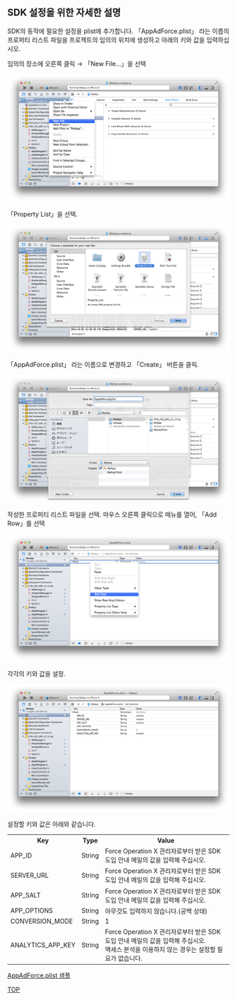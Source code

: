 ## SDK 설정을 위한 자세한 설명

SDK의 동작에 필요한 설정을 plist에 추가합니다. 「AppAdForce.plist」 라는 이름의 프로퍼티 리스트 파일을 프로젝트의 임의의 위치에 생성하고 아래의 키와 값을 입력하십시오.

임의의 장소에 오른쪽 클릭 → 「New File...」을 선택

![SDK설정01](./img01.png)

「Property List」을 선택.

![SDK설정02](./img02.png)

「AppAdForce.plist」 라는 이름으로 변경하고 「Create」 버튼을 클릭.

![SDK설정03](./img03.png)

작성한 프로퍼티 리스트 파일을 선택. 마우스 오른쪽 클릭으로 메뉴를 열어, 「Add Row」를 선택

![SDK설정04](./img04.png)

각각의 키와 값을 설정.

![SDK설정05](./img05.png)

설정할 키와 값은 아래와 같습니다.

<table>
<tr>
  <th>Key</th>
  <th>Type</th>
  <th>Value</th>
</tr>
<tr>
  <td>APP_ID</td>
  <td>String</td>
  <td>Force Operation X 관리자로부터 받은 SDK 도입 안내 메일의 값을 입력해 주십시오.</td>
</tr>
<tr>
  <td>SERVER_URL</td>
  <td>String</td>
  <td>Force Operation X 관리자로부터 받은 SDK 도입 안내 메일의 값을 입력해 주십시오.</td>
</tr>
<tr>
  <td>APP_SALT</td>
  <td>String</td>
  <td>Force Operation X 관리자로부터 받은 SDK 도입 안내 메일의 값을 입력해 주십시오.</td>
</tr>
<tr>
  <td>APP_OPTIONS</td>
  <td>String</td>
  <td>아무것도 입력하지 않습니다.(공백 상태)</td>
</tr>
<tr>
  <td>CONVERSION_MODE</td>
  <td>String</td>
  <td>1</td>
</tr>
<tr>
  <td>ANALYTICS_APP_KEY</td>
  <td>String</td>
  <td>Force Operation X 관리자로부터 받은 SDK 도입 안내 메일의 값을 입력해 주십시오.<br />액세스 분석을 이용하지 않는 경우는 설정할 필요가 없습니다.</td>
</tr>
</table>

[AppAdForce.plist 샘플](./config_plist/AppAdForce.plist)

[TOP](/lang/ko/README.md)
